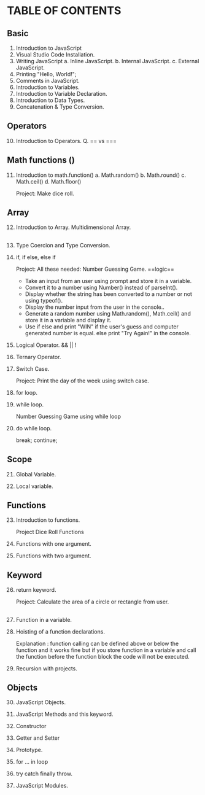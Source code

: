 # TABLE OF CONTENTS

## Basic

1. Introduction to JavaScript
2. Visual Studio Code Installation.
3. Writing JavaScript
   a. Inline JavaScript.
   b. Internal JavaScript.
   c. External JavaScript.
4. Printing "Hello, World!";
5. Comments in JavaScript.
6. Introduction to Variables.
7. Introduction to Variable Declaration.
8. Introduction to Data Types.
9. Concatenation & Type Conversion.

## Operators

10. Introduction to Operators.
    Q. == vs ===

## Math functions ()

11. Introduction to math.function()
    a. Math.random()
    b. Math.round()
    c. Math.ceil()
    d. Math.floor()

    Project: Make dice roll.

## Array

12. Introduction to Array.
    Multidimensional Array.

##

13. Type Coercion and Type Conversion.

14. if, if else, else if

    Project: All these needed: Number Guessing Game.
    ==logic==

    - Take an input from an user using prompt and store it in a variable.
    - Convert it to a number using Number() instead of parseInt().
    - Display whether the string has been converted to a number or not using typeof().
    - Display the number input from the user in the console..
    - Generate a random number using Math.random(), Math.ceil() and store it in a variable and display it.
    - Use if else and print "WIN" if the user's guess and computer generated number is equal. else print "Try Again!" in the console.

15. Logical Operator. && || !

16. Ternary Operator.

17. Switch Case.

    Project: Print the day of the week using switch case.

18. for loop.

19. while loop.

    Number Guessing Game using while loop

20. do while loop.

    break; continue;

## Scope

21. Global Variable.

22. Local variable.

## Functions

23. Introduction to functions.

    Project Dice Roll Functions

24. Functions with one argument.

25. Functions with two argument.

## Keyword

26. return keyword.

    Project: Calculate the area of a circle or rectangle from user.

##

27. Function in a variable.

28. Hoisting of a function declarations.

    Explanation : function calling can be defined above or below the function and it works fine but if you store function in a variable and call the function before the function block the code will not be executed.

29. Recursion with projects.

## Objects

30. JavaScript Objects.

31. JavaScript Methods and this keyword.

32. Constructor

33. Getter and Setter

34. Prototype.

35. for ... in loop

36. try catch finally throw.

37. JavaScript Modules.
